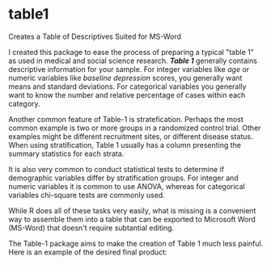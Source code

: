 # table1
Creates a Table of Descriptives Suited for MS-Word

I created this package to ease the process of preparing a typical "table 1" as used in medical and social science research. ***Table 1*** generally contains descriptive information for your sample. For integer variables like *age* or numeric variables like *baseline depression* scores, you generally want means and standard deviations. For categorical variables you generally want to know the number and relative percentage of cases within each category.  

Another common feature of Table-1 is stratefication. Perhaps the most common example is two or more groups in a randomized control trial. Other examples might be different recruitment sites, or different disease status. When using stratification, Table 1 usually has a column presenting the summary statistics for each strata.  

It is also very common to conduct statistical tests to determine if demographic variables differ by stratification groups. For integer and numeric variables it is common to use ANOVA, whereas for categorical variables chi-square tests are commonly used.

While R does all of these tasks very easily, what is missing is a convenient way to assemble them into a table that can be exported to Microsoft Word (MS-Word) that doesn't require subtantial editing.

The Table-1 package aims to make the creation of Table 1 much less painful. Here is an example of the desired final product:


